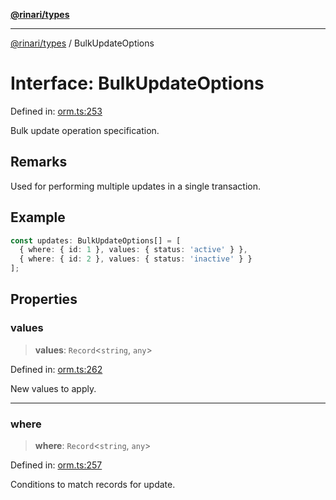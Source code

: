 [**@rinari/types**](../README.md)

***

[@rinari/types](../README.md) / BulkUpdateOptions

# Interface: BulkUpdateOptions

Defined in: [orm.ts:253](https://github.com/OpenUwU/Rinari/blob/64b2f2cffd307b6e9a06908b3bbd0fb795aaaf03/packages/types/src/orm.ts#L253)

Bulk update operation specification.

## Remarks

Used for performing multiple updates in a single transaction.

## Example

```typescript
const updates: BulkUpdateOptions[] = [
  { where: { id: 1 }, values: { status: 'active' } },
  { where: { id: 2 }, values: { status: 'inactive' } }
];
```

## Properties

### values

> **values**: `Record`\<`string`, `any`\>

Defined in: [orm.ts:262](https://github.com/OpenUwU/Rinari/blob/64b2f2cffd307b6e9a06908b3bbd0fb795aaaf03/packages/types/src/orm.ts#L262)

New values to apply.

***

### where

> **where**: `Record`\<`string`, `any`\>

Defined in: [orm.ts:257](https://github.com/OpenUwU/Rinari/blob/64b2f2cffd307b6e9a06908b3bbd0fb795aaaf03/packages/types/src/orm.ts#L257)

Conditions to match records for update.
